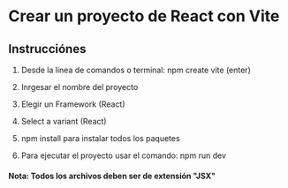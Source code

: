 # Crear un proyecto de React con Vite

## Instrucciónes

1. Desde la linea de comandos o terminal:
  npm create vite (enter)

2. Inrgesar el nombre del proyecto

3. Elegir un Framework (React)

4. Select a variant (React)

5. npm install para instalar todos los paquetes

6. Para ejecutar el proyecto usar el comando:
  npm run dev

#### Nota: Todos los archivos deben ser de extensión "JSX"
